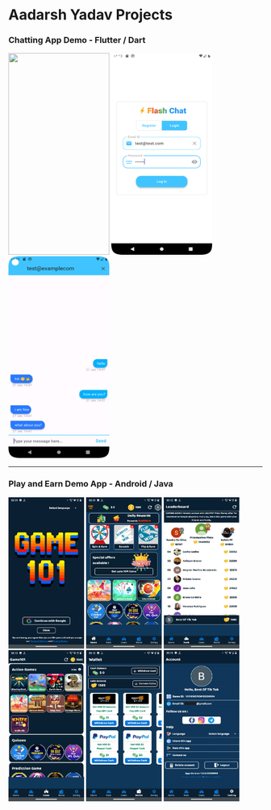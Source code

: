 # Aadarsh Yadav Projects


### Chatting App Demo - Flutter / Dart
<div>
  <img src="https://github.com/aadarsh-mca/Public-Projects/blob/master/chatting-app_Flutter/screenshots/demo.gif" width="200" height="400"/>
  <img src="https://github.com/aadarsh-mca/Public-Projects/blob/master/chatting-app_Flutter/screenshots/login-screen.png" width="200" height="400"/>
  <img src="https://github.com/aadarsh-mca/Public-Projects/blob/master/chatting-app_Flutter/screenshots/chat-screen.png" width="200" height="400"/>
</div>

<hr/>

### Play and Earn Demo App - Android / Java
<div>
  <img src="https://github.com/aadarsh-mca/Public-Projects/blob/master/play-and-earn-app_Android/screenshots/1.png" width="150" height="300"/>
  <img src="https://github.com/aadarsh-mca/Public-Projects/blob/master/play-and-earn-app_Android/screenshots/2.png" width="150" height="300"/>
  <img src="https://github.com/aadarsh-mca/Public-Projects/blob/master/play-and-earn-app_Android/screenshots/3.png" width="150" height="300"/>
  <img src="https://github.com/aadarsh-mca/Public-Projects/blob/master/play-and-earn-app_Android/screenshots/4.png" width="150" height="300"/>
  <img src="https://github.com/aadarsh-mca/Public-Projects/blob/master/play-and-earn-app_Android/screenshots/5.png" width="150" height="300"/>
  <img src="https://github.com/aadarsh-mca/Public-Projects/blob/master/play-and-earn-app_Android/screenshots/6.png" width="150" height="300"/>
</div>
